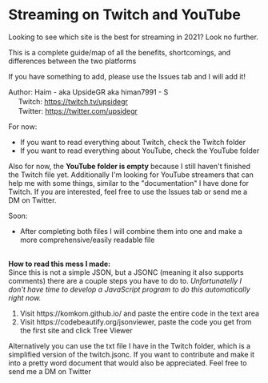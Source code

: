 # Streaming on Twitch and YouTube
Looking to see which site is the best for streaming in 2021? Look no further.

This is a complete guide/map of all the benefits, shortcomings, and differences between the two platforms

If you have something to add, please use the Issues tab and I will add it!

Author:
Haim - aka UpsideGR aka himan7991 - S
<br>
<img src="https://assets.stickpng.com/thumbs/580b57fcd9996e24bc43c540.png" width="16px"> 
Twitch: https://twitch.tv/upsidegr
<br>
<img src="https://assets.stickpng.com/images/580b57fcd9996e24bc43c53e.png" width="16px"> 
Twitter: https://twitter.com/upsidegr

For now:
<ul> 
  <li>If you want to read everything about Twitch, check the Twitch folder</li>
  <li>If you want to read everything about YouTube, check the YouTube folder</li>
</ul>
  <p>Also for now, the <strong>YouTube folder is empty</strong> because I still haven't finished the Twitch file yet. Additionally I'm looking for YouTube streamers that can help me with some things, similar to the "documentation" I have done for Twitch. If you are interested, feel free to use the Issues tab or send me a DM on Twitter.</p> 
  
Soon:
<ul>
  <li>After completing both files I will combine them into one and make a more comprehensive/easily readable file</li>
</ul>

<br>
<strong>How to read this mess I made: </strong>
<br>
Since this is not a simple JSON, but a JSONC (meaning it also supports comments) there are a couple steps you have to do to.
<i>Unfortunatelly I don't have time to develop a JavaScript program to do this automatically right now.</i>
<ol> 
  <li>Visit https://komkom.github.io/ and paste the entire code in the text area</li>
  <li>Visit https://codebeautify.org/jsonviewer, paste the code you get from the first site and click Tree Viewer</li>
</ol>

Alternatively you can use the txt file I have in the Twitch folder, which is a simplified version of the twitch.jsonc.
If you want to contribute and make it into a pretty word document that would also be appreciated. Feel free to send me a DM on Twitter
